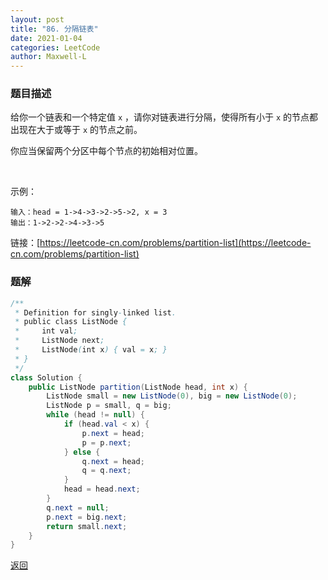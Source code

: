 ```yaml
---
layout: post
title: "86. 分隔链表"
date: 2021-01-04
categories: LeetCode
author: Maxwell-L
---
```


### **题目描述**
给你一个链表和一个特定值 `x` ，请你对链表进行分隔，使得所有小于 `x` 的节点都出现在大于或等于 `x` 的节点之前。

你应当保留两个分区中每个节点的初始相对位置。

 

示例：
```
输入：head = 1->4->3->2->5->2, x = 3
输出：1->2->2->4->3->5
```


链接：[https://leetcode-cn.com/problems/partition-list](https://leetcode-cn.com/problems/partition-list)


### **题解**
``` java
/**
 * Definition for singly-linked list.
 * public class ListNode {
 *     int val;
 *     ListNode next;
 *     ListNode(int x) { val = x; }
 * }
 */
class Solution {
    public ListNode partition(ListNode head, int x) {
        ListNode small = new ListNode(0), big = new ListNode(0);
        ListNode p = small, q = big;
        while (head != null) {
            if (head.val < x) {
                p.next = head;
                p = p.next;
            } else {
                q.next = head;
                q = q.next;
            }
            head = head.next;
        }
        q.next = null;
        p.next = big.next;
        return small.next;
    }
}
```

[返回](https://maxwell-blog.cn/leetcode/2020/10/08/leetcode.html)